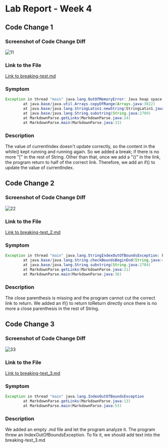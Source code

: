 # Lab Report - Week 4

## Code Change 1
### Screenshot of Code Change Diff
![11](/cse15l-lab-reports/pics/labreport_week4/11.png)
### Link to the File
[Link to breaking-test.md](https://github.com/c1peng/markdown-parse/blob/main/breaking-test.md)
### Symptom
```Java
Exception in thread "main" java.lang.OutOfMemoryError: Java heap space
        at java.base/java.util.Arrays.copyOfRange(Arrays.java:3822)
        at java.base/java.lang.StringLatin1.newString(StringLatin1.java:769)
        at java.base/java.lang.String.substring(String.java:2709)
        at MarkdownParse.getLinks(MarkdownParse.java:24)
        at MarkdownParse.main(MarkdownParse.java:33)
```
### Description
The value of currentIndex doesn't update correctly, so the content in the while() kept running and running again. So we added a break; if there is no more "[" in the rest of String. Other than that, once we add a "()" in the link, the program return to half of the correct link. Therefore, we add an if() to update the value of currentIndex. 


## Code Change 2
### Screenshot of Code Change Diff
![22](/cse15l-lab-reports/pics/labreport_week4/22.png)
### Link to the File
[Link to breaking-test_2.md](https://github.com/c1peng/markdown-parse/blob/main/breaking-test_2.md)
### Symptom
```Java
Exception in thread "main" java.lang.StringIndexOutOfBoundsException: begin -2, end -1, length 24
        at java.base/java.lang.String.checkBoundsBeginEnd(String.java:4601)
        at java.base/java.lang.String.substring(String.java:2704)
        at MarkdownParse.getLinks(MarkdownParse.java:21)
        at MarkdownParse.main(MarkdownParse.java:36)
```
### Description
The close parenthesis is missing and the program cannot cut the correct link to return. We added an if() to return toReturn directly once there is no more a close parenthesis in the rest of String. 


## Code Change 3
### Screenshot of Code Change Diff
![33](/cse15l-lab-reports/pics/labreport_week4/33.png)
### Link to the File
[Link to breaking-test_3.md](https://github.com/c1peng/markdown-parse/blob/main/breaking-test_3.md)
### Symptom
```Java
Exception in thread "main" java.lang.IndexOutOfBoundsException
        at MarkdownParse.getLinks(MarkdownParse.java:13)
        at MarkdownParse.main(MarkdownParse.java:53)
```
### Description
We added an empty .md file and let the program analyze it. The program threw an IndexOutOfBoundsException. To fix it, we should add text into the breaking-test_3.md
